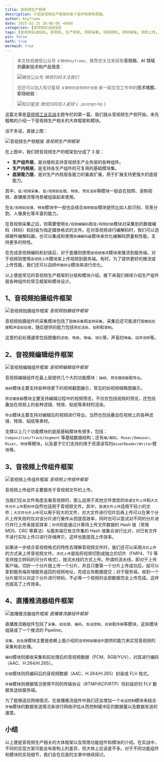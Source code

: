 ```yaml
---
title: 音视频生产框架
description: 介绍音视频生产框架的各个组件和架构思路。
author: Keyframe
date: 2025-02-25 10:08:08 +0800
categories: [音视频实战经验]
tags: [音视频实战经验, 音视频, 生产框架, 视频采集, 视频录制, 视频编辑, 视频上传, 直播推流]
pin: false
math: true
mermaid: true
---
```


> 本文转自微信公众号 `关键帧Keyframe`，推荐您关注来获取**音视频、AI 领域的最新技术和产品信息**：
>
>![微信公众号](assets/img/keyframe-mp.jpg)
>_微信扫码关注我们_
>
>您还可以加入知识星球 `关键帧的音视频开发圈` 来一起交流工作中的**技术难题、职场经验**：
>
>![知识星球](assets/img/keyframe-zsxq.png)
>_微信扫码加入星球_
{: .prompt-tip }


这篇文章是[音视频工业实战](https://mp.weixin.qq.com/mp/appmsgalbum?__biz=MjM5MTkxOTQyMQ==&action=getalbum&album_id=2525478913133969408#wechat_redirect)主题专栏的第一篇，我们就从音视频生产侧开始，来先粗略的介绍一下音视频生产相关的大体框架和模块。

话不多说，直接上图：

![音视频生产侧框架](assets/resource/av-experience/av-production-framework-1.png)
_音视频生产侧框架_


在上图中，我们把音视频生产的框架划分成了 3 层：

- **生产组件层**，是对接和支持音视频生产业务层的各种组件。
- **生产内核层**，是支持各生产组件的可复用的基础模块集。
- **底层能力层**，是对生产内核层各能力的垂直扩展，用于扩展支持更强大的底层能力。


其中，`音/视频采集`、`音/视频前处理`、`特效`、`预览渲染`等模块一般会在拍照、录制视频、直播推流等场景被组装起来使用。

在`音/视频前处理`、`特效`模块中一般也会结合`端侧智能`模块提供比如人脸识别、背景分割、人像美化等丰富的能力。

在音视频采集之后，则需要使用`音/视频编解码`和`音/视频封装`模块对采集到的数据编码（转码）和封装为指定媒体格式的文件。在对音视频进行编解码时，我们可以选择硬件编解码器，也可以集成和使用`软编解码器`模块来优化编解码质量和性能，支持更多的特性。

在完成音视频编码和封装后，对于直播则使用`音视频推流`模块来推流到服务端，对于视频则使用`音视频上传`模块来上传视频到服务端。有时，为了提供更好的推流或上传性能，我们还可以自研`传输协议`模块来进行优化。

以上便是常见的音视频生产框架的分层和模块介绍。接下来我们继续介绍生产组件层各种组件的常见框架和模块设计。


## 1、音视频拍摄组件框架

![音视频拍摄组件框架](assets/resource/av-experience/camera-kit-1.png)
_音视频拍摄组件框架_

音视频拍摄组件的采集模块包括了`图像采集`和`音频采集`，采集后还可能进行`图像前处理`和`声音前处理`，随后提供的能力包括`预览渲染`、`拍照`和`录制`。

这里的前处理通常包括图像的`滤镜`、`特效`、`降噪`、`锐化`等，声音的`降噪`、`回声消除`等。



## 2、音视频编辑组件框架

![音视频编辑组件框架](assets/resource/av-experience/edit-kit-1.png)
_音视频编辑组件框架_

音视频编辑组件在最上层提供几个大的功能模块：`抽帧`、`预览播放器`和`导出`。

`抽帧`模块主要支持各种场景下的视频截图展示，常见的如视频缩略图展示。

`预览播放器`模块主要支持编辑过程中的视频预览，不仅仅包括视频的预览，还包括叠加在视频上的各种滤镜、特效、贴纸等素材的渲染。

`导出`模块主要支持对编辑后的视频进行导出，当然也包括叠加在视频上的各种滤镜、特效、贴纸等素材。

支撑以上几个功能模块的底层基础模块有很多，包括：`Composition/Track/Segment` 等基础数据结构；还有`编/解码`、`Muxer/Demuxer`、`Mixer`、`特效`等模块，以及基于它们支持的用于资源读写的`AssetReader/Writer`模块等。


## 3、音视频上传组件框架

![音视频上传组件框架](assets/resource/av-experience/video-upload-kit-1.png)
_音视频上传组件框架_

音视频上传组件主要服务于音视频文件的上传。

当我们仅从文件角度去看音视频时，那么适用于其他文件类型的`普通文件上传`和`大文件分片上传`和`秒传`自然也适用于音视频文件。其中，`普通文件上传`适用于较小的文件；`大文件分片上传`可以用于较大的文件，对大文件进行切片后再上传可以在某个分片上传失败时仅对该分片进行重传从而提高效率，同时也可以尝试对不同的分片进行并行上传来提高效率；`秒传`则是通过计算待上传文件数据的 Hash 值（常用 MD5、CRC 等算法）与服务端已有文件集的 Hash 值集合进行比对，对已有文件不进行实际上传只进行存储拷贝，这样也能提高上传效率。

如果进一步结合音视频格式的特性去理解音视频文件时，我们还可以采用`流式上传`的方式来上传音视频文件。`流式上传`是指将视频切割成独立的切片（FMP4、TS 等支持独立转码的可分片格式），按流水线的方式上传。所谓的流水线，即对于上传客户端，切好一个分片就上传一个分片，并且只要第一个分片上传成功后，就可以拿到服务端存储服务返回的视频地址，完成业务数据提交；对于服务端，收到一个分片就可以对这个分片进行转码，不必等一个视频的全部数据完全上传完成。这样也提高了上传效率。



## 4、直播推流器组件框架

![直播推流器组件框架](assets/resource/av-experience/live-kit-1.png)
_直播推流器组件框架_


直播推流器组件包括了`采集`、`前处理`、`编码`、`发送控制`、`封装`和`传输`等模块，这些模块组装成了一个推流的 Pipeline。

`采集`、`前处理`模块主要是依赖上面介绍的`音视频拍摄组件`提供的能力来实现音视频的采集和前处理。

`编码`模块则接收采集和前处理后的音视频数据（PCM、RGB/YUV），对其进行编码（AAC、H.264/H.265）。

`封装`模块则将编码后的音视频数据（AAC、H.264/H.265）封装成 FLV 格式。

`传输`模块则根据情况使用不同的传输协议（RTMP/KCP/RTP）将封装好的 FLV 数据发送给服务端。

为了能够适应网络情况，在直播推流组件中我们还会增加一个`发送控制`模块来结合`传输`模块的数据发送情况来进行网络评估从而控制缓冲区的数据量以及数据发送的速度。


## 小结

以上便是音视频生产相关的大体框架以及常用功能组件和模块的介绍。在实战中，不同的实现方案可能会有架构上的差异，但大体上应该差不多。对于不同功能组件和模块的实现细节，我们会在后面的文章中继续探讨。






